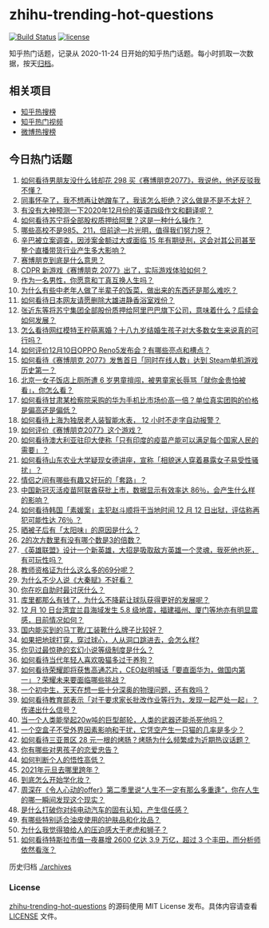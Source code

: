 # zhihu-trending-hot-questions

[![Build Status](https://github.com/justjavac/zhihu-trending-hot-questions/workflows/ci/badge.svg?branch=master)](https://github.com/justjavac/zhihu-trending-hot-questions/actions)
[![license](https://img.shields.io/github/license/justjavac/zhihu-trending-hot-questions)](https://github.com/justjavac/zhihu-trending-hot-questions/blob/master/LICENSE)

知乎热门话题，记录从 2020-11-24 日开始的知乎热门话题。每小时抓取一次数据，按天[归档](./archives)。

## 相关项目

- [知乎热搜榜](https://github.com/justjavac/zhihu-trending-top-search)
- [知乎热门视频](https://github.com/justjavac/zhihu-trending-hot-video)
- [微博热搜榜](https://github.com/justjavac/weibo-trending-hot-search)

## 今日热门话题

<!-- BEGIN -->
<!-- 最后更新时间 Fri Dec 11 2020 01:10:06 GMT+0800 (CST) -->
1. [如何看待男朋友没什么钱却花 298 买《赛博朋克2077》，我说他，他还反驳我不懂？](https://www.zhihu.com/question/395466027)
1. [同事怀孕了，我不想再让她蹭车了，我该怎么拒绝？这么做是不是不太好？](https://www.zhihu.com/question/423335938)
1. [有没有大神预测一下2020年12月份的英语四级作文和翻译呢？](https://www.zhihu.com/question/426784573)
1. [如何看待苏宁将全部股权质押给阿里？这是一种什么操作？](https://www.zhihu.com/question/434233129)
1. [哪些高校不是985、211，但前途一片光明，值得我们努力呀？](https://www.zhihu.com/question/433611700)
1. [辛巴被立案调查，因涉案金额过大或面临 15 年有期徒刑，这会对其公司甚至整个直播带货行业产生多大影响？](https://www.zhihu.com/question/434147673)
1. [赛博朋克到底是什么意思？](https://www.zhihu.com/question/340228753)
1. [CDPR 新游戏《赛博朋克 2077》出了，实际游戏体验如何？](https://www.zhihu.com/question/434076958)
1. [作为一名男性，你愿意和丁真互换人生吗？](https://www.zhihu.com/question/433944124)
1. [为什么有些中老年人做了半辈子的饭菜，做出来的东西还是那么难吃？](https://www.zhihu.com/question/433723927)
1. [如何看待日本网友请愿删除大雄进静香浴室戏份？](https://www.zhihu.com/question/434167908)
1. [张近东等将苏宁集团全部股份质押给阿里巴巴旗下公司，意味着什么？后续会如何发展？](https://www.zhihu.com/question/434234041)
1. [怎么看待网红模特王柠萌离婚？十八九岁结婚生孩子对大多数女生来说真的可行吗？](https://www.zhihu.com/question/433620607)
1. [如何评价12月10日OPPO Reno5发布会？有哪些亮点和槽点？](https://www.zhihu.com/question/434174009)
1. [如何看待《赛博朋克 2077》发售首日「同时在线人数」达到 Steam单机游戏历史第一？](https://www.zhihu.com/question/434170575)
1. [北京一女子饭店上厕所遭 6 岁男童擅闯，被男童家长辱骂「就你金贵怕被看」，你怎么看？](https://www.zhihu.com/question/434175913)
1. [如何看待甘肃某检察院采购的华为手机比市场价高一倍？单位真实团购的价格是偏高还是偏低？](https://www.zhihu.com/question/433785956)
1. [如何看待上海为独居老人装智能水表， 12 小时不走字自动报警？](https://www.zhihu.com/question/434145585)
1. [如何评价《赛博朋克2077》这个游戏？](https://www.zhihu.com/question/434143828)
1. [如何看待澳大利亚驻印大使称「只有印度的疫苗产能可以满足每个国家人民的需要」？](https://www.zhihu.com/question/434162591)
1. [如何看待山东农业大学疑现女德讲座，宣称「相貌迷人穿着暴露女子易受性骚扰」？](https://www.zhihu.com/question/434148165)
1. [情侣之间有哪些有趣又好玩的「套路」？](https://www.zhihu.com/question/275937805)
1. [中国新冠灭活疫苗阿联酋获批上市，数据显示有效率达 86％，会产生什么样的影响？](https://www.zhihu.com/question/434036797)
1. [如何看待韩国「素媛案」主犯赵斗顺将于当地时间 12 月 12 日出狱，评估称再犯可能性达 76％ ？](https://www.zhihu.com/question/434190788)
1. [晒被子后有「太阳味」的原因是什么？](https://www.zhihu.com/question/20137232)
1. [2的次方数里有没有哪个数是3的倍数？](https://www.zhihu.com/question/433987665)
1. [《英雄联盟》设计一个新英雄，大招是吸取敌方英雄一个灵魂，我死他也死，有可玩性吗？](https://www.zhihu.com/question/433393062)
1. [教师资格证为什么这么多的69分呢？](https://www.zhihu.com/question/359952971)
1. [为什么不少人说《大秦赋》不好看？](https://www.zhihu.com/question/433853996)
1. [你在吃自助时最讨厌什么？](https://www.zhihu.com/question/63212359)
1. [库里都那么有钱了，为什么不降薪让球队获得更好的发展呢？](https://www.zhihu.com/question/434186011)
1. [12 月 10 日台湾宜兰县海域发生 5.8 级地震，福建福州、厦门等地亦有明显震感，目前情况如何？](https://www.zhihu.com/question/434263181)
1. [国内能买到的马丁靴/工装靴什么牌子比较好？](https://www.zhihu.com/question/295022377)
1. [如果把地球打穿，穿过球心，人从洞口跳进去，会怎么样?](https://www.zhihu.com/question/340245424)
1. [你见过最惊艳的玄幻小说等级制度是什么？](https://www.zhihu.com/question/380047941)
1. [如何看待当代年轻人喜欢吸猫多过于养狗？](https://www.zhihu.com/question/434058968)
1. [如何看待荣耀即将获售高通芯片，CEO赵明喊话「要直面华为，做国内第一」？荣耀未来要面临哪些挑战？](https://www.zhihu.com/question/434163809)
1. [一个初中生，天天在想一些十分深奥的物理问题，还有救吗？](https://www.zhihu.com/question/432225731)
1. [如何看待教育部表示「对于要求家长批改作业等行为，发现一起严处一起」？传递出什么信号？](https://www.zhihu.com/question/434174869)
1. [当一个人类能举起20w吨的巨型邮轮，人类的武器还能杀死他吗？](https://www.zhihu.com/question/431102613)
1. [一个空盒子不受外界因素影响和干扰，它凭空产生一只猫的几率是多少？](https://www.zhihu.com/question/434005535)
1. [如何看待三亚景区 28 元一根的烤肠？烤肠为什么频繁成为近期热议话题？](https://www.zhihu.com/question/434092613)
1. [你有哪些对男孩子的恋爱忠告？](https://www.zhihu.com/question/293676302)
1. [如何判断个人的悟性高低？](https://www.zhihu.com/question/24123447)
1. [2021年元旦去哪里跨年？](https://www.zhihu.com/question/432185115)
1. [到底怎么开始学化妆？](https://www.zhihu.com/question/302940225)
1. [周深在《令人心动的offer》第二季里说“人生不一定有那么多重逢”，你在人生的哪一瞬间发现这个现实？](https://www.zhihu.com/question/434123373)
1. [是什么打破你对纯电动汽车的固有认知，产生信任感？](https://www.zhihu.com/question/434080463)
1. [有哪些特别适合油皮使用的护肤品和化妆品？](https://www.zhihu.com/question/66323225)
1. [为什么我觉得狼给人的压迫感大于老虎和狮子？](https://www.zhihu.com/question/433957145)
1. [如何看待特斯拉市值一夜暴增 2600 亿达 3.9 万亿，超过 3 个丰田，而分析师依然看涨？](https://www.zhihu.com/question/433837721)
<!-- END -->

历史归档 [./archives](./archives)

### License

[zhihu-trending-hot-questions](https://github.com/justjavac/zhihu-trending-hot-questions) 的源码使用 MIT License 发布。具体内容请查看 [LICENSE](./LICENSE) 文件。
